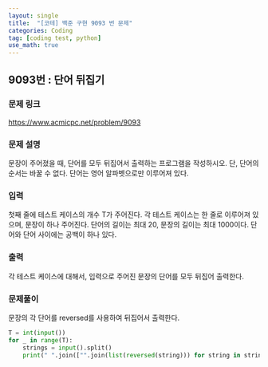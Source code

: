 ```yaml
---
layout: single
title:  "[코테] 백준 구현 9093 번 문제"
categories: Coding
tag: [coding test, python]
use_math: true
---
```


## 9093번 : 단어 뒤집기
### 문제 링크
<https://www.acmicpc.net/problem/9093>

### 문제 설명
문장이 주어졌을 때, 단어를 모두 뒤집어서 출력하는 프로그램을 작성하시오. 단, 단어의 순서는 바꿀 수 없다. 단어는 영어 알파벳으로만 이루어져 있다.

### 입력
첫째 줄에 테스트 케이스의 개수 T가 주어진다. 각 테스트 케이스는 한 줄로 이루어져 있으며, 문장이 하나 주어진다. 단어의 길이는 최대 20, 문장의 길이는 최대 1000이다. 단어와 단어 사이에는 공백이 하나 있다.

### 출력
각 테스트 케이스에 대해서, 입력으로 주어진 문장의 단어를 모두 뒤집어 출력한다.

### 문제풀이
문장의 각 단어를 reversed를 사용하여 뒤집어서 출력한다.


```python
T = int(input())
for _ in range(T):
    strings = input().split()
    print(" ".join(["".join(list(reversed(string))) for string in strings]))
```
